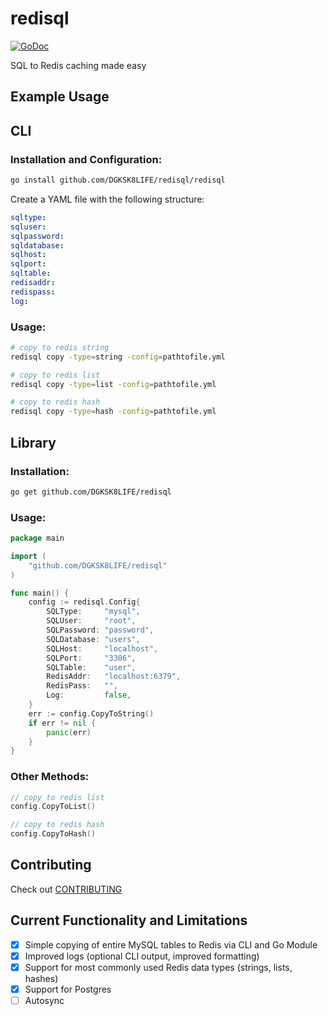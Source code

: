 # redisql 
[![GoDoc](http://godoc.org/github.com/DGKSK8LIFE/redisql?status.svg)](http://godoc.org/github.com/DGKSK8LIFE/redisql) 

SQL to Redis caching made easy

## Example Usage

## CLI

### Installation and Configuration: 

```bash
go install github.com/DGKSK8LIFE/redisql/redisql
```

Create a YAML file with the following structure:

```yaml
sqltype:
sqluser: 
sqlpassword: 
sqldatabase:
sqlhost:
sqlport:
sqltable:
redisaddr:
redispass:
log:
```

### Usage:

```bash
# copy to redis string
redisql copy -type=string -config=pathtofile.yml 

# copy to redis list
redisql copy -type=list -config=pathtofile.yml

# copy to redis hash
redisql copy -type=hash -config=pathtofile.yml
```

## Library

### Installation:

```bash
go get github.com/DGKSK8LIFE/redisql
```
### Usage:

```go
package main

import (
    "github.com/DGKSK8LIFE/redisql"
)

func main() {
	config := redisql.Config{
		SQLType:     "mysql",
		SQLUser:     "root",
		SQLPassword: "password",
		SQLDatabase: "users",
		SQLHost:     "localhost",
		SQLPort:     "3306",
		SQLTable:    "user",
		RedisAddr:   "localhost:6379",
		RedisPass:   "",
		Log:         false,
	}
	err := config.CopyToString()
	if err != nil {
		panic(err)
	}
}
```

### Other Methods:

```go
// copy to redis list
config.CopyToList()

// copy to redis hash
config.CopyToHash()
```

## Contributing 

Check out [CONTRIBUTING](CONTRIBUTING.md)

## Current Functionality and Limitations

- [x] Simple copying of entire MySQL tables to Redis via CLI and Go Module 
- [x] Improved logs (optional CLI output, improved formatting)	
- [x] Support for most commonly used Redis data types (strings, lists, hashes)
- [X] Support for Postgres
- [ ] Autosync